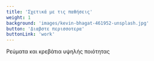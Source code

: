 ```yaml
---
title: 'Σχετικά με τις παθήσεις'
weight: 1
background: 'images/kevin-bhagat-461952-unsplash.jpg'
button: 'Διαβστε περισσοτερα'
buttonLink: 'work'
---
```


Ρεύματα και κρεβάτια υψηλής ποιότητας